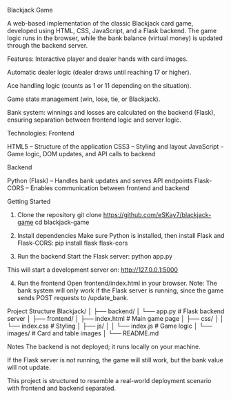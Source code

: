 Blackjack Game

A web-based implementation of the classic Blackjack card game, developed using HTML, CSS, JavaScript, and a Flask backend.
The game logic runs in the browser, while the bank balance (virtual money) is updated through the backend server.

Features:
Interactive player and dealer hands with card images.

Automatic dealer logic (dealer draws until reaching 17 or higher).

Ace handling logic (counts as 1 or 11 depending on the situation).

Game state management (win, lose, tie, or Blackjack).

Bank system: winnings and losses are calculated on the backend (Flask), ensuring separation between frontend logic and server logic.


Technologies:
Frontend

HTML5 – Structure of the application
CSS3 – Styling and layout
JavaScript – Game logic, DOM updates, and API calls to backend

Backend

Python (Flask) – Handles bank updates and serves API endpoints
Flask-CORS – Enables communication between frontend and backend


Getting Started
1. Clone the repository
git clone https://github.com/eSKay7/blackjack-game
cd blackjack-game

2. Install dependencies
Make sure Python is installed, then install Flask and Flask-CORS:
pip install flask flask-cors

3. Run the backend
Start the Flask server:
python app.py

This will start a development server on:
http://127.0.0.1:5000

4. Run the frontend
Open frontend/index.html in your browser.
Note: The bank system will only work if the Flask server is running, since the game sends POST requests to /update_bank.

Project Structure
Blackjack/
│
├── backend/
│   └── app.py               # Flask backend server
│
├── frontend/
│   ├── index.html            # Main game page
│   ├── css/
│   │   └── index.css         # Styling
│   ├── js/
│   │   └── index.js          # Game logic
│   └── images/               # Card and table images
│
└── README.md

Notes
The backend is not deployed; it runs locally on your machine.

If the Flask server is not running, the game will still work, but the bank value will not update.

This project is structured to resemble a real-world deployment scenario with frontend and backend separated.